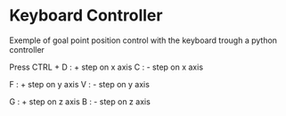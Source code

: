 # Keyboard Controller

Exemple of goal point position control with the keyboard trough a python controller

Press CTRL + 
D : + step on x axis
C : - step on x axis

F : + step on y axis
V : - step on y axis

G : + step on z axis
B : - step on z axis